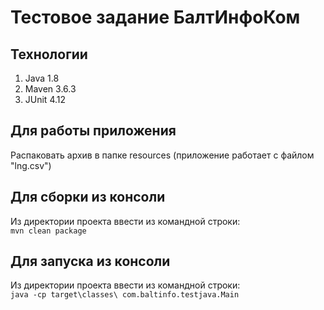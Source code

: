 # Тестовое задание БалтИнфоКом

## Технологии
1) Java 1.8
2) Maven 3.6.3
3) JUnit 4.12

## Для работы приложения
Распаковать архив в папке resources (приложение работает с файлом "lng.csv")

## Для сборки из консоли
Из директории проекта ввести из командной строки:  
`mvn clean package`

## Для запуска из консоли
Из директории проекта ввести из командной строки:  
`java -cp target\classes\ com.baltinfo.testjava.Main`
